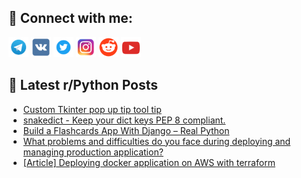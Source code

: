 ## 🔎 Connect with me:
[<img src="https://github.com/bullbesh/bullbesh/blob/main/images/Telegram.png" width="32" height="32" />](https://t.me/bullbesh)
[<img src="https://github.com/bullbesh/bullbesh/blob/main/images/VK.png" width="32" height="32" />](https://vk.com/bullbesh)
[<img src="https://github.com/bullbesh/bullbesh/blob/main/images/Twitter.png" width="32" height="32" />](https://twitter.com/bullbesh1)
[<img src="https://github.com/bullbesh/bullbesh/blob/main/images/Instagram.png" width="32" height="32" />](https://www.instagram.com/bullbesh)
[<img src="https://github.com/bullbesh/bullbesh/blob/main/images/Reddit.png" width="32" height="32" />](https://www.reddit.com/user/bullbesh)
[<img src="https://github.com/bullbesh/bullbesh/blob/main/images/YouTube.png" width="32" height="32" />](https://www.youtube.com/channel/UCtfjRs6uzgq5mfm8S06WTcg)

## 📕 Latest r/Python Posts
<!-- BLOG-POST-LIST:START -->
- [Custom Tkinter pop up tip tool tip](https://www.reddit.com/r/Python/comments/w2wasv/custom_tkinter_pop_up_tip_tool_tip/)
- [snakedict - Keep your dict keys PEP 8 compliant.](https://www.reddit.com/r/Python/comments/w2ux3m/snakedict_keep_your_dict_keys_pep_8_compliant/)
- [Build a Flashcards App With Django – Real Python](https://www.reddit.com/r/Python/comments/w2t6lk/build_a_flashcards_app_with_django_real_python/)
- [What problems and difficulties do you face during deploying and managing production application?](https://www.reddit.com/r/Python/comments/w2ssyo/what_problems_and_difficulties_do_you_face_during/)
- [[Article] Deploying docker application on AWS with terraform](https://www.reddit.com/r/Python/comments/w2sr7z/article_deploying_docker_application_on_aws_with/)
<!-- BLOG-POST-LIST:END -->
